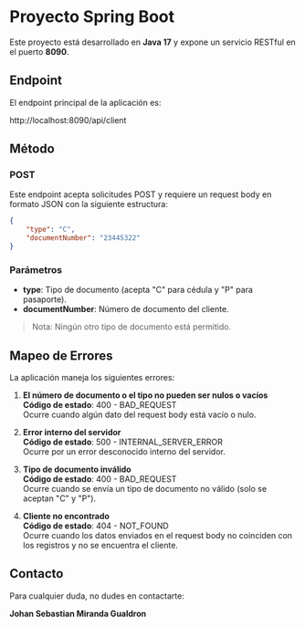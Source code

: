 # Proyecto Spring Boot

Este proyecto está desarrollado en **Java 17** y expone un servicio RESTful en el puerto **8090**.

## Endpoint

El endpoint principal de la aplicación es:

http://localhost:8090/api/client

## Método

### POST

Este endpoint acepta solicitudes POST y requiere un request body en formato JSON con la siguiente estructura:
```json
{
    "type": "C",
    "documentNumber": "23445322"
}
```

### Parámetros

- **type**: Tipo de documento (acepta "C" para cédula y "P" para pasaporte).
- **documentNumber**: Número de documento del cliente.

> Nota: Ningún otro tipo de documento está permitido. 

## Mapeo de Errores

La aplicación maneja los siguientes errores:

1. **El número de documento o el tipo no pueden ser nulos o vacíos**  
   **Código de estado**: 400 - BAD_REQUEST  
   Ocurre cuando algún dato del request body está vacío o nulo.

2. **Error interno del servidor**  
   **Código de estado**: 500 - INTERNAL_SERVER_ERROR  
   Ocurre por un error desconocido interno del servidor.

3. **Tipo de documento inválido**  
   **Código de estado**: 400 - BAD_REQUEST  
   Ocurre cuando se envía un tipo de documento no válido (solo se aceptan "C" y "P").

4. **Cliente no encontrado**  
   **Código de estado**: 404 - NOT_FOUND  
   Ocurre cuando los datos enviados en el request body no coinciden con los registros y no se encuentra el cliente.

## Contacto

Para cualquier duda, no dudes en contactarte:

**Johan Sebastian Miranda Gualdron**

